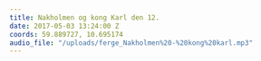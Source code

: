 ```yaml
---
title: Nakholmen og kong Karl den 12.
date: 2017-05-03 13:24:00 Z
coords: 59.889727, 10.695174
audio_file: "/uploads/ferge_Nakholmen%20-%20kong%20karl.mp3"
---
```


